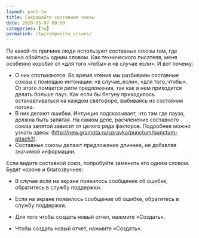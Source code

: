 ```yaml
---
layout: post-tw
title: Сокращайте составные союзы
date: 2020-05-07 00:00
categories: [tw]
permalink: /tw/composite_unions/
---
```


По какой-то причине люди используют составные союзы там, где можно обойтись одним словом. Как технического писателя, меня особенно коробит от «для того чтобы» и «в случае если». И вот почему:

* О них спотыкаются. Во время чтения мы разбиваем составные союзы с помощью интонации: «в случае_если», «для того_чтобы». От этого ломается ритм предложения, так как в нем приходится делать больше пауз. Как если бы бегуну приходилось останавливаться на каждом светофоре, выбиваясь из состояния потока.
* В них делают ошибки. Интуиция подсказывает, что там где пауза, должна быть запятая. На самом деле, расчленение составного союза запятой зависит от целого ряда факторов. Подробнее можно узнать здесь: (http://new.gramota.ru/spravka/punctum/punctum-attach3).
* Составные союзы делают предложение длиннее, не добавляя значимой информации.


Если видите составной союз, попробуйте заменить его одним словом. Будет короче и благозвучнее:

* В случае если на экране появилось сообщение об ошибке, обратитесь в службу поддержки.
* Если на экране появилось сообщение об ошибке, обратитесь в службу поддержки.

* Для того чтобы создать новый отчет, нажмите «Создать».
* Чтобы создать новый отчет, нажмите «Создать».
